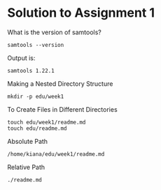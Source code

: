 
# Solution to Assignment 1

What is the version of samtools?

```
samtools --version
````

Output is:

```
samtools 1.22.1
```

Making a Nested Directory Structure

```
mkdir -p edu/week1
```

To Create Files in Different Directories

```
touch edu/week1/readme.md
touch edu/readme.md
```

Absolute Path
```
/home/kiana/edu/week1/readme.md
```

Relative Path
```
./readme.md
```
